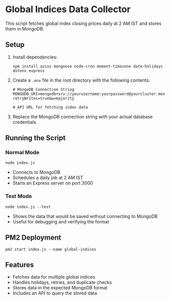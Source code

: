 # Global Indices Data Collector

This script fetches global index closing prices daily at 2 AM IST and stores them in MongoDB.

## Setup

1. Install dependencies:
   ```
   npm install axios mongoose node-cron moment-timezone date-holidays dotenv express
   ```

2. Create a `.env` file in the root directory with the following contents:
   ```
   # MongoDB Connection String
   MONGODB_URI=mongodb+srv://yourusername:yourpassword@yourcluster.mongodb.net/?retryWrites=true&w=majority

   # API URL for fetching index data
   ```

3. Replace the MongoDB connection string with your actual database credentials.

## Running the Script

### Normal Mode
```
node index.js
```
- Connects to MongoDB
- Schedules a daily job at 2 AM IST
- Starts an Express server on port 3000

### Test Mode
```
node index.js --test
```
- Shows the data that would be saved without connecting to MongoDB
- Useful for debugging and verifying the format

## PM2 Deployment
```
pm2 start index.js --name global-indices
```

## Features

- Fetches data for multiple global indices
- Handles holidays, retries, and duplicate checks
- Stores data in the expected MongoDB format
- Includes an API to query the stored data 